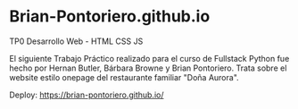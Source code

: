 # Brian-Pontoriero.github.io
TP0 Desarrollo Web - HTML CSS JS

El siguiente Trabajo Práctico realizado para el curso de Fullstack Python fue hecho por Hernan Butler, Bárbara Browne y Brian Pontoriero. Trata sobre el website estilo onepage del restaurante familiar "Doña Aurora".

Deploy: https://brian-pontoriero.github.io/

